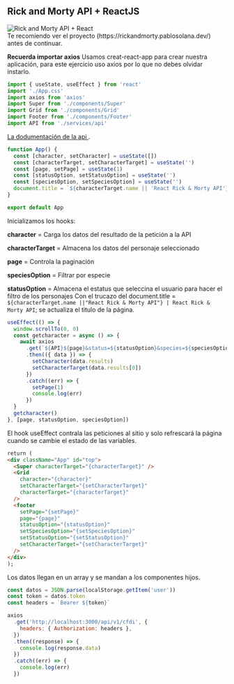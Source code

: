 ## Rick and Morty API + ReactJS

<div className="flex flex-wrap -mx-2 overflow-hidden xl:-mx-2">
  <div className="my-1 px-2 w-full overflow-hidden xl:my-1 xl:px-2 xl:w-1/2">
    <Image
      alt="Rick and Morty API + React"
      src="https://www.pablosolana.dev/_next/image?url=%2Fstatic%2Fimages%2FReactRickMortyAPI%2FReactRickMortyAPI.png&w=750&q=75"
      width={650}
      height={350}
    />
  </div>
  Te recomiendo ver el proyecto (https://rickandmorty.pablosolana.dev/) antes de continuar.
</div>

**Recuerda importar axios**
Usamos creat-react-app para crear nuestra aplicación, para este ejercicio uso axios por lo que no debes olvidar instarlo.

```javascript
import { useState, useEffect } from 'react'
import './App.css'
import axios from 'axios'
import Super from './components/Super'
import Grid from './components/Grid'
import Footer from './components/Footer'
import API from './services/api'
```

[La dodumentación de la api ](https://rickandmortyapi.com/).

```javascript
function App() {
  const [character, setCharacter] = useState([])
  const [characterTarget, setCharacterTarget] = useState('')
  const [page, setPage] = useState(1)
  const [statusOption, setStatusOption] = useState('')
  const [speciesOption, setSpeciesOption] = useState('')
  document.title = `${characterTarget.name || 'React Rick & Morty API'} | React Rick & Morty API`
}

export default App
```

Inicializamos los hooks:

**character** = Carga los datos del resultado de la petición a la API

**characterTarget** = Almacena los datos del personaje seleccionado

**page** = Controla la paginación

**speciesOption** = Filtrar por especie

**statusOption** = Almacena el estatus que seleccina el usuario para hacer el filtro de los personajes
Con el trucazo del document.title = `${characterTarget.name ||"React Rick & Morty API"} | React Rick & Morty API`; se actualiza el titulo de la página.

```javascript
useEffect(() => {
  window.scrollTo(0, 0)
  const getcharacter = async () => {
    await axios
      .get(`${API}${page}&status=${statusOption}&species=${speciesOption}`)
      .then(({ data }) => {
        setCharacter(data.results)
        setCharacterTarget(data.results[0])
      })
      .catch((err) => {
        setPage(1)
        console.log(err)
      })
  }
  getcharacter()
}, [page, statusOption, speciesOption])
```

El hook useEffect contrala las peticiones al sitio y solo refrescará la página cuando se cambie el estado de las variables.

```html
return (
<div className="App" id="top">
  <Super characterTarget="{characterTarget}" />
  <Grid
    character="{character}"
    setCharacterTarget="{setCharacterTarget}"
    characterTarget="{characterTarget}"
  />
  <footer
    setPage="{setPage}"
    page="{page}"
    statusOption="{statusOption}"
    setSpeciesOption="{setSpeciesOption}"
    setStatusOption="{setStatusOption}"
    setCharacterTarget="{setCharacterTarget}"
  />
</div>
);
```

Los datos llegan en un array y se mandan a los componentes hijos.

```javascript
const datos = JSON.parse(localStorage.getItem('user'))
const token = datos.token
const headers = `Bearer ${token}`

axios
  .get('http://localhost:3000/api/v1/cfdi', {
    headers: { Authorization: headers },
  })
  .then((response) => {
    console.log(response.data)
  })
  .catch((err) => {
    console.log(err)
  })
```
